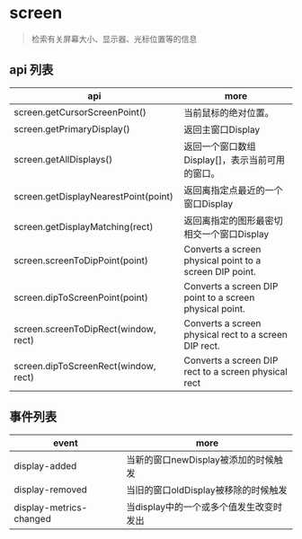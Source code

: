 # screen

> 检索有关屏幕大小、显示器、光标位置等的信息

## api 列表

| api                                  | more                                                    |
| ------------------------------------ | ------------------------------------------------------- |
| screen.getCursorScreenPoint()        | 当前鼠标的绝对位置。                                    |
| screen.getPrimaryDisplay()           | 返回主窗口Display                                       |
| screen.getAllDisplays()              | 返回一个窗口数组Display[]，表示当前可用的窗口。         |
| screen.getDisplayNearestPoint(point) | 返回离指定点最近的一个窗口Display                       |
| screen.getDisplayMatching(rect)      | 返回离指定的图形最密切相交一个窗口Display               |
| screen.screenToDipPoint(point)       | Converts a screen physical point to a screen DIP point. |
| screen.dipToScreenPoint(point)       | Converts a screen DIP point to a screen physical point. |
| screen.screenToDipRect(window, rect) | Converts a screen physical rect to a screen DIP rect.   |
| screen.dipToScreenRect(window, rect) | Converts a screen DIP rect to a screen physical rect    |

## 事件列表

| event                   | more                                    |
| ----------------------- | --------------------------------------- |
| display-added           | 当新的窗口newDisplay被添加的时候触发    |
| display-removed         | 当旧的窗口oldDisplay被移除的时候触发    |
| display-metrics-changed | 当display中的一个或多个值发生改变时发出 |